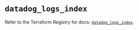 # `datadog_logs_index`

Refer to the Terraform Registry for docs: [`datadog_logs_index`](https://registry.terraform.io/providers/datadog/datadog/3.75.0/docs/resources/logs_index).
